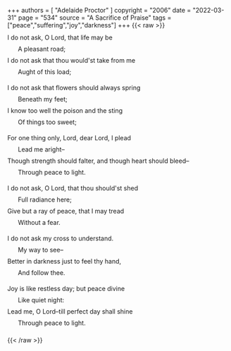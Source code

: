 +++
authors = [
  "Adelaide Proctor"
]
copyright = "2006"
date = "2022-03-31"
page = "534"
source = "A Sacrifice of Praise"
tags = ["peace","suffering","joy","darkness"]
+++
{{< raw >}}
<div class="poem flow-s">
  <p>I do not ask, O Lord, that life may be</p>
  <p>A pleasant road;</p>
  <p>I do not ask that thou would'st take from me</p>
  <p>Aught of this load;</p>

  <p>I do not ask that flowers should always spring</p>
  <p>Beneath my feet;</p>
  <p>I know too well the poison and the sting</p>
  <p>Of things too sweet;</p>

  <p>For one thing only, Lord, dear Lord, I plead</p>
  <p>Lead me aright–</p>
  <p>Though strength should falter, and though heart should bleed–</p>
  <p>Through peace to light.</p>

  <p>I do not ask, O Lord, that thou should'st shed</p>
  <p>Full radiance here;</p>
  <p>Give but a ray of peace, that I may tread</p>
  <p>Without a fear.</p>

  <p>I do not ask my cross to understand.</p>
  <p>My way to see–</p>
  <p>Better in darkness just to feel thy hand,</p>
  <p>And follow thee.</p>

  <p>Joy is like restless day; but peace divine</p>
  <p>Like quiet night:</p>
  <p>Lead me, O Lord–till perfect day shall shine</p>
  <p>Through peace to light.</p>
<div>

<style>

  .poem > p {
    line-height: 12px;
  }

  .poem > p:nth-child(even) {
    padding-left: 24px;
  }

  .poem > p:nth-child(4n) {
    margin-bottom: 24px;
  }

</style>

{{< /raw >}}

